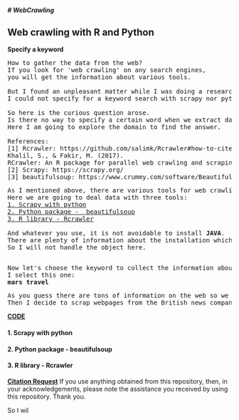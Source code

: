 <h5># WebCrawling</h5>
<h2><b>Web crawling with R and Python</b></h2>
<b>Specify a keyword</b>

<pre>
How to gather the data from the web?
If you look for 'web crawling' on any search engines,
you will get the information about various tools.

But I found an unpleasant matter while I was doing a research for the web crawling.
I could not specify for a keyword search with scrapy nor python package 'beautifulsoup'.

So here is the curious question arose.
Is there no way to specify a certain word when we extract data from the web?
Here I am going to explore the domain to find the answer.

References:
[1] Rcrawler: https://github.com/salimk/Rcrawler#how-to-cite-rcrawler
Khalil, S., & Fakir, M. (2017).
RCrawler: An R package for parallel web crawling and scraping. SoftwareX, 6, 98-106.
[2] Scrapy: https://scrapy.org/
[3] beautifulsoup: https://www.crummy.com/software/BeautifulSoup/bs4/doc/
</pre>

<pre>
As I mentioned above, there are various tools for web crawling.
Here we are going to deal data with three tools:
<a href="#scrapy">1. Scrapy with python</a>
<a href="#beautifulsoup">2. Python package -  beautifulsoup</a>
<a href="#rcrawler">3. R library - Rcrawler</a>

And whatever you use, it is not avoidable to install <b>JAVA</b>.
There are plenty of information about the installation which you can find easily on the internet.
So I will not handle the object here.

</pre>

<pre>
Now let's choose the keyword to collect the information about.
I select this one:
<b>mars travel</b>
</pre>

<pre>
As you guess there are tons of information on the web so we need to pick a certain website.
Then I decide to scrap webpages from the British news company BBC (https://www.bbc.com).
</pre>

<b><u>CODE</b></u>
<b><h4 id="scrapy">1. Scrapy with python</h4></b>
<b><h4 id="beautifulsoup">2. Python package -  beautifulsoup</h4></b>
<b><h4 id="rcrawler">3. R library - Rcrawler</h4></b>

<b><u>Citation Request</b></u>
If you use anything obtained from this repository, then, in your acknowledgements,
please note the assistance you received by using this repository.
Thank you.

</pre>

So I wil
